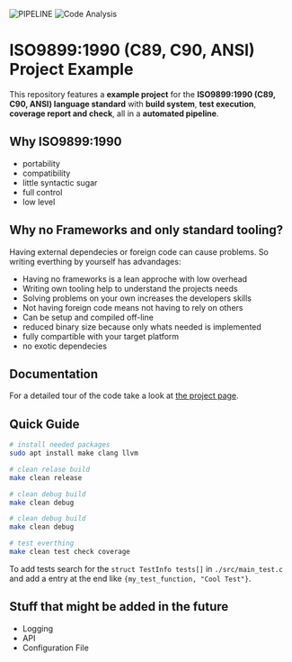   ![PIPELINE](https://github.com/Felix-Quehl/c89-project-template/workflows/Continuous%20Integration/badge.svg?branch=main&event=push) ![Code Analysis](https://github.com/Felix-Quehl/c-project-template/workflows/Code%20Analysis/badge.svg?branch=main&event=push)

# ISO9899:1990 (C89, C90, ANSI) Project Example

This repository features a **example project** for the **ISO9899:1990 (C89, C90, ANSI) language standard** with **build system**, **test execution**, **coverage report and check**, all in a **automated pipeline**.

## Why ISO9899:1990

* portability
* compatibility
* little syntactic sugar
* full control
* low level

## Why no Frameworks and only standard tooling?

Having external dependecies or foreign code can cause problems.
So writing everthing by yourself has advandages:

* Having no frameworks is a lean approche with low overhead
* Writing own tooling help to understand the projects needs
* Solving problems on your own increases the developers skills
* Not having foreign code means not having to rely on others
* Can be setup and compiled off-line
* reduced binary size because only whats needed is implemented
* fully compartible with your target platform
* no exotic dependecies

## Documentation

For a detailed tour of the code take a look at [the project page](https://felix-quehl.github.io/c-project-template/).

## Quick Guide

```bash
# install needed packages
sudo apt install make clang llvm

# clean relase build
make clean release

# clean debug build
make clean debug

# clean debug build
make clean debug

# test everthing
make clean test check coverage
```

To add tests search for the `struct TestInfo tests[]`  in `./src/main_test.c` and add a entry at the end like `{my_test_function, "Cool Test"}`.

## Stuff that might be added in the future

* Logging
* API
* Configuration File
